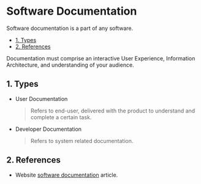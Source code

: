 # Software Documentation

Software documentation is a part of any software.

- [1. Types](#1-types)
- [2. References](#2-see-also)

Documentation must comprise an interactive User Experience, Information Architecture, and understanding of your audience.

## 1. Types

- User Documentation
  > Refers to end-user, delivered with the product to understand and complete a certain task.

- Developer Documentation
  > Refers to system related documentation.

## 2. References

- Website [software documentation](https://document360.com/blog/software-documentation/) article.
